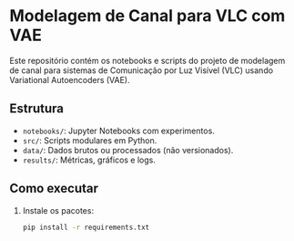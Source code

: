 # Modelagem de Canal para VLC com VAE

Este repositório contém os notebooks e scripts do projeto de modelagem de canal para sistemas de Comunicação por Luz Visível (VLC) usando Variational Autoencoders (VAE).

## Estrutura
- `notebooks/`: Jupyter Notebooks com experimentos.
- `src/`: Scripts modulares em Python.
- `data/`: Dados brutos ou processados (não versionados).
- `results/`: Métricas, gráficos e logs.

## Como executar
1. Instale os pacotes:
   ```bash
   pip install -r requirements.txt
